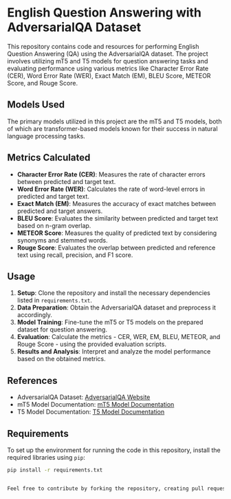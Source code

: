# English Question Answering with AdversarialQA Dataset

This repository contains code and resources for performing English Question Answering (QA) using the AdversarialQA dataset. The project involves utilizing mT5 and T5 models for question answering tasks and evaluating performance using various metrics like Character Error Rate (CER), Word Error Rate (WER), Exact Match (EM), BLEU Score, METEOR Score, and Rouge Score.

## Models Used
The primary models utilized in this project are the mT5 and T5 models, both of which are transformer-based models known for their success in natural language processing tasks.

## Metrics Calculated
- **Character Error Rate (CER)**: Measures the rate of character errors between predicted and target text.
- **Word Error Rate (WER)**: Calculates the rate of word-level errors in predicted and target text.
- **Exact Match (EM)**: Measures the accuracy of exact matches between predicted and target answers.
- **BLEU Score**: Evaluates the similarity between predicted and target text based on n-gram overlap.
- **METEOR Score**: Measures the quality of predicted text by considering synonyms and stemmed words.
- **Rouge Score**: Evaluates the overlap between predicted and reference text using recall, precision, and F1 score.

## Usage
1. **Setup**: Clone the repository and install the necessary dependencies listed in `requirements.txt`.
2. **Data Preparation**: Obtain the AdversarialQA dataset and preprocess it accordingly.
3. **Model Training**: Fine-tune the mT5 or T5 models on the prepared dataset for question answering.
4. **Evaluation**: Calculate the metrics - CER, WER, EM, BLEU, METEOR, and Rouge Score - using the provided evaluation scripts.
5. **Results and Analysis**: Interpret and analyze the model performance based on the obtained metrics.


## References
- AdversarialQA Dataset: [AdversarialQA Website](https://adversarialqa.github.io/)
- mT5 Model Documentation: [mT5 Model Documentation](https://huggingface.co/docs/transformers/model_doc/mt5)
- T5 Model Documentation: [T5 Model Documentation](https://huggingface.co/docs/transformers/model_doc/t5)


## Requirements

To set up the environment for running the code in this repository, install the required libraries using `pip`:

```bash
pip install -r requirements.txt


Feel free to contribute by forking the repository, creating pull requests, or reporting issues.
